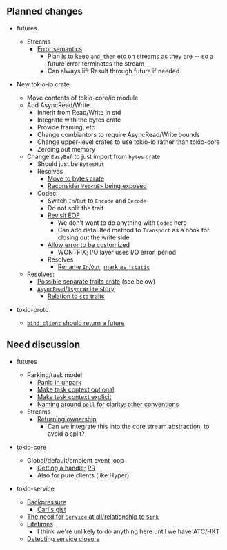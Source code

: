 ## Planned changes

- futures
  - Streams
    - [Error semantics](https://github.com/alexcrichton/futures-rs/issues/206)
      - Plan is to keep `and_then` etc on streams as they are -- so a future error terminates the stream
      - Can always lift Result through future if needed

- New tokio-io crate
  - Move contents of tokio-core/io module
  - Add AsyncRead/Write
    - Inherit from Read/Write in std
    - Integrate with the bytes crate
    - Provide framing, etc
    - Change combiantors to require AsyncRead/Write bounds
    - Change upper-level crates to use tokio-io rather than tokio-core
    - Zeroing out memory
  - Change `EasyBuf` to just import from `bytes` crate
    - Should just be `BytesMut`
    - Resolves
      - [Move to bytes crate](https://github.com/tokio-rs/tokio-core/issues/68)
      - [Reconsider `Vec<u8>` being exposed](https://github.com/tokio-rs/tokio-core/issues/81)
    - Codec:
      - Switch `In`/`Out` to `Encode` and `Decode`
      - Do not split the trait
      - [Revisit EOF](https://github.com/tokio-rs/tokio-core/issues/67)
        - We don't want to do anything with `Codec` here
        - Can add defaulted method to `Transport` as a hook for closing out the write side
      - [Allow error to be customized](https://github.com/tokio-rs/tokio-core/issues/146)
        - WONTFIX; I/O layer uses I/O error, period
      - Resolves
        - [Rename `In`/`Out`](https://github.com/tokio-rs/tokio-core/issues/135), [mark as `'static`](https://github.com/tokio-rs/tokio-core/issues/83)
  - Resolves:
    - [Possible separate traits crate](https://github.com/tokio-rs/tokio-core/issues/119) (see below)
    - [`AsyncRead`/`AsyncWrite` story](https://github.com/tokio-rs/tokio-core/issues/62)
      - [Relation to `std` traits](https://github.com/tokio-rs/tokio-core/issues/61)

- tokio-proto
  - [`bind_client` should return a future](https://github.com/tokio-rs/tokio-proto/issues/132)

## Need discussion

- futures
  - Parking/task model
    - [Panic in unpark](https://github.com/alexcrichton/futures-rs/issues/318)
    - [Make task context optional](https://github.com/alexcrichton/futures-rs/issues/131)
    - [Make task context explicit](https://github.com/alexcrichton/futures-rs/issues/129)
    - [Naming around `poll` for clarity](https://github.com/alexcrichton/futures-rs/issues/222); [other conventions](https://github.com/alexcrichton/futures-rs/issues/250)
  - Streams
    - [Returning ownership](https://github.com/alexcrichton/futures-rs/issues/301)
      - Can we integrate this into the core stream abstraction, to avoid a split?

- tokio-core
  - Global/default/ambient event loop
    - [Getting a handle](https://github.com/tokio-rs/tokio-core/issues/79); [PR](https://github.com/tokio-rs/tokio-core/pull/84)
    - Also for pure clients (like Hyper)

- tokio-service
  - [Backpressure](https://github.com/tokio-rs/tokio-service/issues/12)
    - [Carl's gist](https://gist.github.com/carllerche/5570c2b0e8a4994fb4a849020a5046de)
  - [The need for `Service` at all/relationship to `Sink`](https://github.com/tokio-rs/tokio-service/issues/8)
  - [Lifetimes](https://github.com/tokio-rs/tokio-service/issues/9)
    - I think we're unlikely to do anything here until we have ATC/HKT
  - [Detecting service closure](https://github.com/tokio-rs/tokio-service/issues/4)
